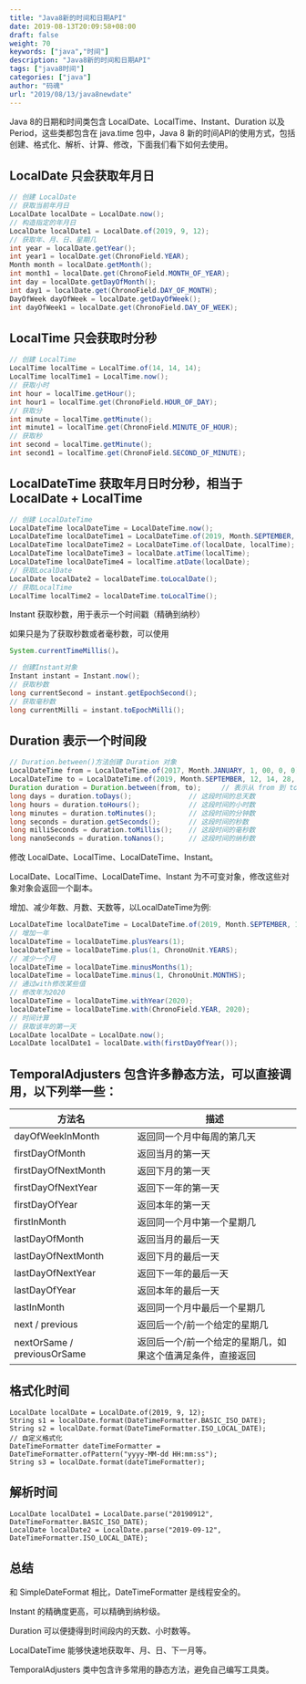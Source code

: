 ```yaml
---
title: "Java8新的时间和日期API"
date: 2019-08-13T20:09:58+08:00
draft: false
weight: 70
keywords: ["java","时间"]
description: "Java8新的时间和日期API"
tags: ["java8时间"]
categories: ["java"]
author: "码魂"
url: "2019/08/13/java8newdate"
---
```

Java 8的日期和时间类包含 LocalDate、LocalTime、Instant、Duration 以及 Period，这些类都包含在 java.time 包中，Java 8 新的时间API的使用方式，包括创建、格式化、解析、计算、修改，下面我们看下如何去使用。

## LocalDate 只会获取年月日
```java
// 创建 LocalDate
// 获取当前年月日
LocalDate localDate = LocalDate.now();
// 构造指定的年月日
LocalDate localDate1 = LocalDate.of(2019, 9, 12);
// 获取年、月、日、星期几
int year = localDate.getYear();
int year1 = localDate.get(ChronoField.YEAR);
Month month = localDate.getMonth();
int month1 = localDate.get(ChronoField.MONTH_OF_YEAR);
int day = localDate.getDayOfMonth();
int day1 = localDate.get(ChronoField.DAY_OF_MONTH);
DayOfWeek dayOfWeek = localDate.getDayOfWeek();
int dayOfWeek1 = localDate.get(ChronoField.DAY_OF_WEEK);
```

## LocalTime 只会获取时分秒
```java
// 创建 LocalTime
LocalTime localTime = LocalTime.of(14, 14, 14);
LocalTime localTime1 = LocalTime.now();
// 获取小时
int hour = localTime.getHour();
int hour1 = localTime.get(ChronoField.HOUR_OF_DAY);
// 获取分
int minute = localTime.getMinute();
int minute1 = localTime.get(ChronoField.MINUTE_OF_HOUR);
// 获取秒
int second = localTime.getMinute();
int second1 = localTime.get(ChronoField.SECOND_OF_MINUTE);
```

## LocalDateTime 获取年月日时分秒，相当于 LocalDate + LocalTime
```java
// 创建 LocalDateTime
LocalDateTime localDateTime = LocalDateTime.now();
LocalDateTime localDateTime1 = LocalDateTime.of(2019, Month.SEPTEMBER, 10, 14, 46, 56);
LocalDateTime localDateTime2 = LocalDateTime.of(localDate, localTime);
LocalDateTime localDateTime3 = localDate.atTime(localTime);
LocalDateTime localDateTime4 = localTime.atDate(localDate);
// 获取LocalDate
LocalDate localDate2 = localDateTime.toLocalDate();
// 获取LocalTime
LocalTime localTime2 = localDateTime.toLocalTime();
```

Instant 获取秒数，用于表示一个时间戳（精确到纳秒）

如果只是为了获取秒数或者毫秒数，可以使用 
```java
System.currentTimeMillis()。

// 创建Instant对象
Instant instant = Instant.now();
// 获取秒数
long currentSecond = instant.getEpochSecond();
// 获取毫秒数
long currentMilli = instant.toEpochMilli();
```

## Duration 表示一个时间段
```java
// Duration.between()方法创建 Duration 对象
LocalDateTime from = LocalDateTime.of(2017, Month.JANUARY, 1, 00, 0, 0);    // 2017-01-01 00:00:00
LocalDateTime to = LocalDateTime.of(2019, Month.SEPTEMBER, 12, 14, 28, 0);     // 2019-09-15 14:28:00
Duration duration = Duration.between(from, to);     // 表示从 from 到 to 这段时间
long days = duration.toDays();              // 这段时间的总天数
long hours = duration.toHours();            // 这段时间的小时数
long minutes = duration.toMinutes();        // 这段时间的分钟数
long seconds = duration.getSeconds();       // 这段时间的秒数
long milliSeconds = duration.toMillis();    // 这段时间的毫秒数
long nanoSeconds = duration.toNanos();      // 这段时间的纳秒数
```

修改 LocalDate、LocalTime、LocalDateTime、Instant。

LocalDate、LocalTime、LocalDateTime、Instant 为不可变对象，修改这些对象对象会返回一个副本。

增加、减少年数、月数、天数等，以LocalDateTime为例:
```java
LocalDateTime localDateTime = LocalDateTime.of(2019, Month.SEPTEMBER, 12, 14, 32, 0);
// 增加一年
localDateTime = localDateTime.plusYears(1);
localDateTime = localDateTime.plus(1, ChronoUnit.YEARS);
// 减少一个月
localDateTime = localDateTime.minusMonths(1);
localDateTime = localDateTime.minus(1, ChronoUnit.MONTHS);  
// 通过with修改某些值
// 修改年为2020
localDateTime = localDateTime.withYear(2020);
localDateTime = localDateTime.with(ChronoField.YEAR, 2020);
// 时间计算
// 获取该年的第一天
LocalDate localDate = LocalDate.now();
LocalDate localDate1 = localDate.with(firstDayOfYear());
```
## TemporalAdjusters 包含许多静态方法，可以直接调用，以下列举一些：


|方法名|描述|
|---|---|
|dayOfWeekInMonth|返回同一个月中每周的第几天|
|firstDayOfMonth|返回当月的第一天|
|firstDayOfNextMonth|返回下月的第一天|
|firstDayOfNextYear|返回下一年的第一天|
|firstDayOfYear|返回本年的第一天|
|firstInMonth|返回同一个月中第一个星期几|
|lastDayOfMonth|返回当月的最后一天|
|lastDayOfNextMonth|返回下月的最后一天|
|lastDayOfNextYear|返回下一年的最后一天|
|lastDayOfYear|返回本年的最后一天|
|lastInMonth|返回同一个月中最后一个星期几|
|next / previous|返回后一个/前一个给定的星期几|
|nextOrSame / previousOrSame|返回后一个/前一个给定的星期几，如果这个值满足条件，直接返回|

## 格式化时间
```
LocalDate localDate = LocalDate.of(2019, 9, 12);
String s1 = localDate.format(DateTimeFormatter.BASIC_ISO_DATE);
String s2 = localDate.format(DateTimeFormatter.ISO_LOCAL_DATE);
// 自定义格式化
DateTimeFormatter dateTimeFormatter = DateTimeFormatter.ofPattern("yyyy-MM-dd HH:mm:ss");
String s3 = localDate.format(dateTimeFormatter);
```
## 解析时间
```
LocalDate localDate1 = LocalDate.parse("20190912", DateTimeFormatter.BASIC_ISO_DATE);
LocalDate localDate2 = LocalDate.parse("2019-09-12", DateTimeFormatter.ISO_LOCAL_DATE);
```

## 总结
和 SimpleDateFormat 相比，DateTimeFormatter 是线程安全的。

Instant 的精确度更高，可以精确到纳秒级。

Duration 可以便捷得到时间段内的天数、小时数等。

LocalDateTime 能够快速地获取年、月、日、下一月等。

TemporalAdjusters 类中包含许多常用的静态方法，避免自己编写工具类。